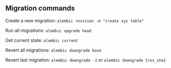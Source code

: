 ## Migration commands

Create a new migration: `alembic revision -m "create xyz table"`

Run all migrations: `alembic upgrade head`

Get current state: `alembic current`

Revert all migrations: `alembic downgrade base`

Revert last migration: `alembic downgrade -1` or `alembic downgrade {rev_sha}`